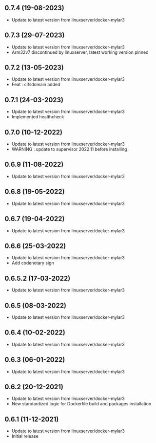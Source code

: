 
## 0.7.4 (19-08-2023)
- Update to latest version from linuxserver/docker-mylar3

## 0.7.3 (29-07-2023)
- Update to latest version from linuxserver/docker-mylar3
- Arm32v7 discontinued by linuxserver, latest working version pinned

## 0.7.2 (13-05-2023)

- Update to latest version from linuxserver/docker-mylar3
- Feat : cifsdomain added

## 0.7.1 (24-03-2023)

- Update to latest version from linuxserver/docker-mylar3
- Implemented healthcheck

## 0.7.0 (10-12-2022)

- Update to latest version from linuxserver/docker-mylar3
- WARNING : update to supervisor 2022.11 before installing

## 0.6.9 (11-08-2022)

- Update to latest version from linuxserver/docker-mylar3

## 0.6.8 (19-05-2022)

- Update to latest version from linuxserver/docker-mylar3

## 0.6.7 (19-04-2022)

- Update to latest version from linuxserver/docker-mylar3

## 0.6.6 (25-03-2022)

- Update to latest version from linuxserver/docker-mylar3
- Add codenotary sign

## 0.6.5.2 (17-03-2022)

- Update to latest version from linuxserver/docker-mylar3

## 0.6.5 (08-03-2022)

- Update to latest version from linuxserver/docker-mylar3

## 0.6.4 (10-02-2022)

- Update to latest version from linuxserver/docker-mylar3

## 0.6.3 (06-01-2022)

- Update to latest version from linuxserver/docker-mylar3

## 0.6.2 (20-12-2021)

- Update to latest version from linuxserver/docker-mylar3
- New standardized logic for Dockerfile build and packages installation

## 0.6.1 (11-12-2021)

- Update to latest version from linuxserver/docker-mylar3
- Initial release
